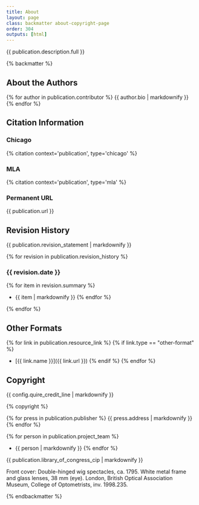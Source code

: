 ```yaml
---
title: About
layout: page
class: backmatter about-copyright-page
order: 304
outputs: [html]
---
```


{{ publication.description.full }}



{% backmatter %}

## About the Authors

{% for author in publication.contributor  %}
  {{ author.bio | markdownify }}
{% endfor %}

<div class="citation-info">

## Citation Information

### Chicago

{% citation context='publication', type='chicago' %}

### MLA

{% citation context='publication', type='mla' %}

### Permanent URL

{{ publication.url }}

</div>
<div class="revision-history">

## Revision History

{{ publication.revision_statement | markdownify }}

{% for revision in publication.revision_history %}

### {{ revision.date }}

{% for item in revision.summary %}
- {{ item | markdownify }}
{% endfor %}

{% endfor %}

</div>
<div class="other-formats">

## Other Formats

{% for link in publication.resource_link %}
{% if link.type == "other-format" %}
- [{{ link.name }}]({{ link.url }})
{% endif %}
{% endfor %}

</div>
<div class="copyright">

## Copyright

{{ config.quire_credit_line | markdownify }}

{% copyright %}

</div>
<div class="publisher">

{% for press in publication.publisher %}
{{ press.address | markdownify }}
{% endfor %}

</div>
<div class="project-team">

{% for person in publication.project_team %}
- {{ person | markdownify }}
{% endfor %}

</div>
<div class="cip-data">

{{ publication.library_of_congress_cip | markdownify }}

</div>
<div class="cover-image-credits">

Front cover: Double-hinged wig spectacles, ca. 1795. White metal frame and glass lenses, 38 mm (eye). London, British Optical Association Museum, College of Optometrists, inv. 1998.235.

</div>

{% endbackmatter %}


